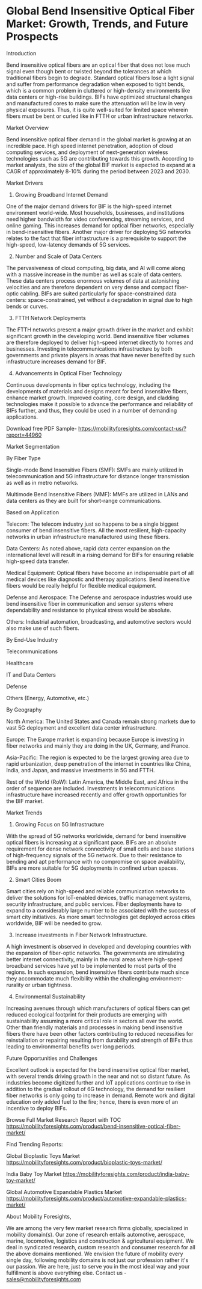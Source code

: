 # Global Bend Insensitive Optical Fiber Market: Growth, Trends, and Future Prospects

Introduction

Bend insensitive optical fibers are an optical fiber that does not lose much signal even though bent or twisted beyond the tolerances at which traditional fibers begin to degrade. Standard optical fibers lose a light signal and suffer from performance degradation when exposed to tight bends, which is a common problem in cluttered or high-density environments like data centers or high-rise buildings. BIFs have optimized structural changes and manufactured cores to make sure the attenuation will be low in very physical exposures. Thus, it is quite well-suited for limited space wherein fibers must be bent or curled like in FTTH or urban infrastructure networks.

Market Overview

Bend insensitive optical fiber demand in the global market is growing at an incredible pace. High speed internet penetration, adoption of cloud computing services, and deployment of next-generation wireless technologies such as 5G are contributing towards this growth. According to market analysts, the size of the global BIF market is expected to expand at a CAGR of approximately 8-10% during the period between 2023 and 2030.

Market Drivers

1. Growing Broadband Internet Demand

One of the major demand drivers for BIF is the high-speed internet environment world-wide. Most households, businesses, and institutions need higher bandwidth for video conferencing, streaming services, and online gaming. This increases demand for optical fiber networks, especially in bend-insensitive fibers. Another major driver for deploying 5G networks relates to the fact that fiber infrastructure is a prerequisite to support the high-speed, low-latency demands of 5G services.

2. Number and Scale of Data Centers

The pervasiveness of cloud computing, big data, and AI will come along with a massive increase in the number as well as scale of data centers. These data centers process enormous volumes of data at astonishing velocities and are therefore dependent on very dense and compact fiber-optic cabling. BIFs are suited particularly for space-constrained data centers: space-constrained, yet without a degradation in signal due to high bends or curves.

3. FTTH Network Deployments

The FTTH networks present a major growth driver in the market and exhibit significant growth in the developing world. Bend insensitive fiber volumes are therefore deployed to deliver high-speed internet directly to homes and businesses. Investing in telecommunications infrastructure by both governments and private players in areas that have never benefited by such infrastructure increases demand for BIF.

4. Advancements in Optical Fiber Technology

Continuous developments in fiber optics technology, including the developments of materials and designs meant for bend insensitive fibers, enhance market growth. Improved coating, core design, and cladding technologies make it possible to advance the performance and reliability of BIFs further, and thus, they could be used in a number of demanding applications.

Download free PDF Sample- https://mobilityforesights.com/contact-us/?report=44960

Market Segmentation

By Fiber Type

Single-mode Bend Insensitive Fibers (SMF): SMFs are mainly utilized in telecommunication and 5G infrastructure for distance longer transmission as well as in metro networks.

Multimode Bend Insensitive Fibers (MMF): MMFs are utilized in LANs and data centers as they are built for short-range communications.

Based on Application

Telecom: The telecom industry just so happens to be a single biggest consumer of bend insensitive fibers. All the most resilient, high-capacity networks in urban infrastructure manufactured using these fibers.

Data Centers: As noted above, rapid data center expansion on the international level will result in a rising demand for BIFs for ensuring reliable high-speed data transfer.

Medical Equipment: Optical fibers have become an indispensable part of all medical devices like diagnostic and therapy applications. Bend insensitive fibers would be really helpful for flexible medical equipment.

Defense and Aerospace: The Defense and aerospace industries would use bend insensitive fiber in communication and sensor systems where dependability and resistance to physical stress would be absolute.

Others: Industrial automation, broadcasting, and automotive sectors would also make use of such fibers.

By End-Use Industry

Telecommunications

Healthcare

IT and Data Centers

Defense

Others (Energy, Automotive, etc.)

By Geography

North America: The United States and Canada remain strong markets due to vast 5G deployment and excellent data center infrastructure.

Europe: The Europe market is expanding because Europe is investing in fiber networks and mainly they are doing in the UK, Germany, and France.

Asia-Pacific: The region is expected to be the largest growing area due to rapid urbanization, deep penetration of the internet in countries like China, India, and Japan, and massive investments in 5G and FTTH.

Rest of the World (RoW): Latin America, the Middle East, and Africa in the order of sequence are included. Investments in telecommunications infrastructure have increased recently and offer growth opportunities for the BIF market.

Market Trends

1. Growing Focus on 5G Infrastructure

With the spread of 5G networks worldwide, demand for bend insensitive optical fibers is increasing at a significant pace. BIFs are an absolute requirement for dense network connectivity of small cells and base stations of high-frequency signals of the 5G network. Due to their resistance to bending and apt performance with no compromise on space availability, BIFs are more suitable for 5G deployments in confined urban spaces.

2. Smart Cities Boom

Smart cities rely on high-speed and reliable communication networks to deliver the solutions for IoT-enabled devices, traffic management systems, security infrastructure, and public services. Fiber deployments have to expand to a considerably large number to be associated with the success of smart city initiatives. As more smart technologies get deployed across cities worldwide, BIF will be needed to grow.

3. Increase investments in Fiber Network Infrastructure. 

A high investment is observed in developed and developing countries with the expansion of fiber-optic networks. The governments are stimulating better internet connectivity, mainly in the rural areas where high-speed broadband services have yet to be implemented to most parts of the regions. In such expansion, bend insensitive fibers contribute much since they accommodate much flexibility within the challenging environment- rurality or urban tightness.

4. Environmental Sustainability

Increasing avenues through which manufacturers of optical fibers can get reduced ecological footprint for their products are emerging with sustainability assuming a more critical role in sectors all over the world. Other than friendly materials and processes in making bend insensitive fibers there have been other factors contributing to reduced necessities for reinstallation or repairing resulting from durability and strength of BIFs thus leading to environmental benefits over long periods.

Future Opportunities and Challenges

Excellent outlook is expected for the bend insensitive optical fiber market, with several trends driving growth in the near and not so distant future. As industries become digitized further and IoT applications continue to rise in addition to the gradual rollout of 6G technology, the demand for resilient fiber networks is only going to increase in demand. Remote work and digital education only added fuel to the fire; hence, there is even more of an incentive to deploy BIFs.

Browse Full Market Research Report with TOC https://mobilityforesights.com/product/bend-insensitive-optical-fiber-market/

Find Trending Reports:

Global Bioplastic Toys Market  https://mobilityforesights.com/product/bioplastic-toys-market/ 

India Baby Toy Market  https://mobilityforesights.com/product/india-baby-toy-market/ 

Global Automotive Expandable Plastics Market  https://mobilityforesights.com/product/automotive-expandable-plastics-market/ 

About Mobility Foresights,

We are among the very few market research firms globally, specialized in mobility domain(s). Our zone of research entails automotive, aerospace, marine, locomotive, logistics and construction & agricultural equipment. We deal in syndicated research, custom research and consumer research for all the above domains mentioned.
We envision the future of mobility every single day, following mobility domains is not just our profession rather it's our passion. We are here, just to serve you in the most ideal way and your fulfillment is above everything else. Contact us -  sales@mobilityforesights.com 
